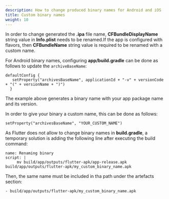 ```yaml
---
description: How to change produced binary names for Android and iOS
title: Custom binary names
weight: 10
---
```


In order to change generated the **.ipa** file name, **CFBundleDisplayName** string value in **Info.plist** needs to be renamed.If the app is configured with flavors, then **CFBundleName** string value is required to be renamed with a custom name.

For Android binary names, configuring **app/build.gradle** can be done as follows to update the `archiveBaseName`:

```
defaultConfig {
   setProperty("archivesBaseName", applicationId + "-v" + versionCode + "(" + versionName + ")")
  }
```

The example above generates a binary name with your app package name and its version. 

In order to give your binary a custom name, this can be done as follows:

```
setProperty("archivesBaseName", "YOUR_CUSTOM_NAME")
```

As Flutter does not allow to change binary names in **build.gradle**, a temporary solution is adding the following line after executing the build command:

```
name: Renaming binary
script: |
     mv build/app/outputs/flutter-apk/app-release.apk build/app/outputs/flutter-apk/my_custom_binary_name.apk
```

Then, the same name must be included in tha path under the artefacts section:

```
- build/app/outputs/flutter-apk/my_custom_binary_name.apk
```